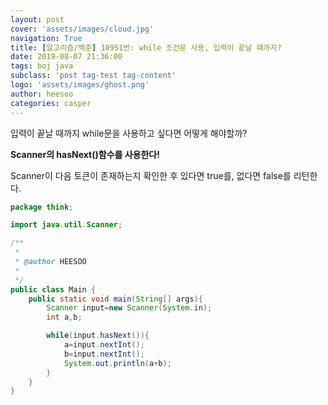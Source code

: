 ```yaml
---
layout: post
cover: 'assets/images/cloud.jpg'
navigation: True
title: [알고리즘/백준] 10951번: while 조건문 사용, 입력이 끝날 때까지?
date: 2019-08-07 21:36:00
tags: boj java
subclass: 'post tag-test tag-content'
logo: 'assets/images/ghost.png'
author: heesoo
categories: casper
---
```

입력이 끝날 때까지 while문을 사용하고 싶다면 어떻게 해야할까?

**Scanner의 hasNext()함수를 사용한다!**

Scanner이 다음 토큰이 존재하는지 확인한 후 있다면 true를, 없다면 false를 리턴한다.

```java
package think;

import java.util.Scanner;

/**
 *
 * @author HEESOO
 *
 */
public class Main {
	public static void main(String[] args){
		Scanner input=new Scanner(System.in);
		int a,b;

		while(input.hasNext()){
			a=input.nextInt();
			b=input.nextInt();
			System.out.println(a+b);			
		}
	}
}
```
